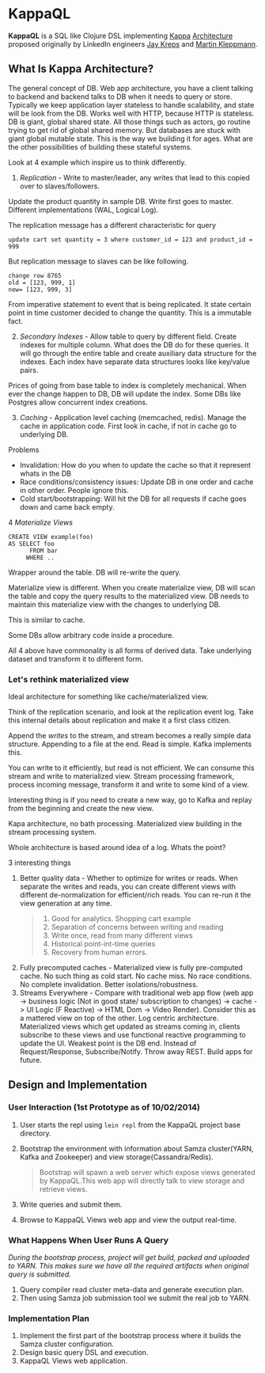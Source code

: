 # KappaQL

**KappaQL** is a SQL like Clojure DSL implementing
[Kappa](http://radar.oreilly.com/2014/07/questioning-the-lambda-architecture.html)
[Architecture](https://www.youtube.com/watch?v=fU9hR3kiOK0) proposed
originally by LinkedIn engineers [Jay
Kreps](https://twitter.com/jaykreps) and [Martin
Kleppmann](http://martin.kleppmann.com).

## What Is Kappa Architecture?

The general concept of DB. Web app architecture, you have a client talking to backend and backend talks to DB when it needs to query or store. Typically we keep application layer stateless to handle scalability, and state will be look from the DB. Works well with HTTP, because HTTP is stateless. DB is giant, global shared state. All those things such as actors, go routine trying to get rid of global shared memory. But databases are stuck with giant global mutable state. This is the way we building it for ages. What are the other possibilities of building these  stateful systems.

Look at 4 example which inspire us to think differently.

1. *Replication* - Write to master/leader, any writes that lead to this copied over to slaves/followers.

Update the product quantity in sample DB. Write first goes to master. Different implementations (WAL, Logical Log).

The replication message has a different characteristic for query

```
update cart set quantity = 3 where customer_id = 123 and product_id = 999
```

But replication message to slaves can be like following.

```
change row 8765
old = [123, 999, 1]
new= [123, 999, 3]
```

From imperative statement to event that is being replicated. It state certain point in time customer decided to change the quantity. This is a immutable fact.

2. *Secondary Indexes* - Allow table to query by different field. Create indexes for multiple column. What does the DB do for these queries. It will go through the entire table and create auxiliary data structure for the indexes. Each index have separate data structures looks like key/value pairs.

Prices of going from base table to index is completely mechanical. When ever the change happen to DB, DB will update the index. Some DBs like Postgres allow concurrent index creations.

3. *Caching* - Application level caching (memcached, redis). Manage the cache in application code. First look in cache, if not in cache go to underlying DB.

Problems
 - Invalidation: How do you when to update the cache so that it represent whats in the DB
 - Race conditions/consistency issues: Update DB in one order and cache in other order. People ignore this.
- Cold start/bootstrapping: Will hit the DB for all requests if cache goes down and came back empty.

4 *Materialize Views* 

```
CREATE VIEW example(foo)
AS SELECT foo 
      FROM bar
     WHERE ..
```

Wrapper around the table. DB will re-write the query.

Materialize view is different. When you create materialize view, DB will scan the table and copy the query results to the materialized view. DB needs to maintain this materialize view with the changes to underlying DB. 

This is similar to cache.

Some DBs allow arbitrary code inside a procedure. 

All 4 above have commonality is all forms of derived data. Take underlying dataset and transform it to different form.

### Let's rethink materialized view

Ideal architecture for something like cache/materialized view.

Think of the replication scenario, and look at the replication event log. Take this internal details about replication and make it a first class citizen. 

Append the *writes* to the stream, and stream becomes a really simple data structure. Appending to a file at the end. Read is simple. Kafka implements this.

You can write to it efficiently, but read is not efficient. We can consume this stream and write to materialized view. Stream processing framework, process incoming message, transform it and write to some kind of a view. 

Interesting thing is if you need to create a new way, go to Kafka and replay from the beginning and create the new view.

Kapa architecture, no bath processing. Materialized view building in the stream processing system.

Whole architecture is based around idea of a log. Whats the point?

3 interesting things

1. Better quality data - Whether to optimize for writes or reads. When separate the writes and reads, you can create different views with different de-normalization for efficient/rich reads. You can re-run it the view generation at any time. 
    > 1. Good for analytics. Shopping cart example
    > 2. Separation of concerns between writing and reading
    > 3. Write once, read from many different views
    > 4. Historical point-int-time queries
    > 5. Recovery from human errors. 
2. Fully precomputed caches - Materialized view is fully pre-computed cache. No such thing as cold start. No cache miss. No race conditions. No complete invalidation. Better isolations/robustness.
3. Streams Everywhere - Compare with traditional web app flow (web app -> business logic (Not in good state/ subscription to changes) -> cache -> UI Logic (F Reactive) -> HTML Dom -> Video Render). Consider this as a mattered view on top of the other. Log centric architecture. Materialized views which get updated as streams coming in, clients subscribe to these views and use functional reactive programming to update the UI. Weakest point is the DB end. Instead of Request/Response, Subscribe/Notify. Throw away REST. Build apps for future.
 

## Design and Implementation


### User Interaction (1st Prototype as of 10/02/2014)

1.  User starts the repl using `lein repl` from the KappaQL project base
    directory.
2.  Bootstrap the environment with information about Samza cluster(YARN,
Kafka and Zookeeper) and view storage(Cassandra/Redis).

    > Bootstrap will spawn a web server which expose views generated by
    > KappaQL.This web app will directly talk to view storage and
    > retrieve views.

3.  Write queries and submit them.
4.  Browse to KappaQL Views web app and view the output real-time.

### What Happens When User Runs A Query

*During the bootstrap process, project will get build, packed and uploaded to YARN. This makes sure we have all the required artifacts when original query is submitted.*

1.  Query compiler read cluster meta-data and generate execution plan.
2.  Then using Samza job submission tool we submit the real job to YARN.


### Implementation Plan

1.  Implement the first part of the bootstrap process where it builds the Samza cluster configuration.
2.  Design basic query DSL and execution.
3.  KappaQL Views web application.

